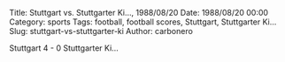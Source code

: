 Title: Stuttgart vs. Stuttgarter Ki…, 1988/08/20
Date: 1988/08/20 00:00
Category: sports
Tags: football, football scores, Stuttgart, Stuttgarter Ki…
Slug: stuttgart-vs-stuttgarter-ki
Author: carbonero


Stuttgart 4 - 0 Stuttgarter Ki…
